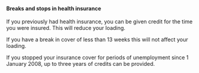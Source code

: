 ####  **Breaks and stops in health insurance**

If you previously had health insurance, you can be given credit for the time
you were insured. This will reduce your loading.

If you have a break in cover of less than 13 weeks this will not affect your
loading.

If you stopped your insurance cover for periods of unemployment since 1
January 2008, up to three years of credits can be provided.
